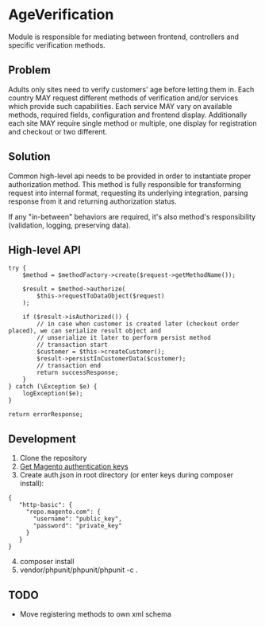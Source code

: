 # AgeVerification

Module is responsible for mediating between frontend, controllers and specific verification methods.

## Problem

Adults only sites need to verify customers' age before letting them in. Each country MAY request different methods of
verification and/or services which provide such capabilities. Each service MAY vary on available methods,  required
fields, configuration and frontend display. Additionally each site MAY require single method or multiple, one display
for registration and checkout or two different.

## Solution

Common high-level api needs to be provided in order to instantiate proper authorization method. This method is fully
responsible for transforming request into internal format, requesting its underlying integration, parsing response from
it and returning authorization status.

If any "in-between" behaviors are required, it's also method's responsibility (validation, logging, preserving data).


## High-level API

```
try {
    $method = $methodFactory->create($request->getMethodName());

    $result = $method->authorize(
        $this->requestToDataObject($request)
    );

    if ($result->isAuthorized()) {
        // in case when customer is created later (checkout order placed), we can serialize result object and
        // unserialize it later to perform persist method
        // transaction start
        $customer = $this->createCustomer();
        $result->persistInCustomerData($customer);
        // transaction end
        return successResponse;
    }
} catch (\Exception $e) {
    logException($e);
}

return errorResponse;

```

## Development
1. Clone the repository
2. [Get Magento authentication keys](http://devdocs.magento.com/guides/v2.2/install-gde/prereq/connect-auth.html)
3. Create auth.json in root directory (or enter keys during composer install):
```
{
   "http-basic": {
     "repo.magento.com": {
       "username": "public_key",
       "password": "private_key"
     }
   }
}
```
4. composer install
5. vendor/phpunit/phpunit/phpunit -c .

## TODO

- Move registering methods to own xml schema
